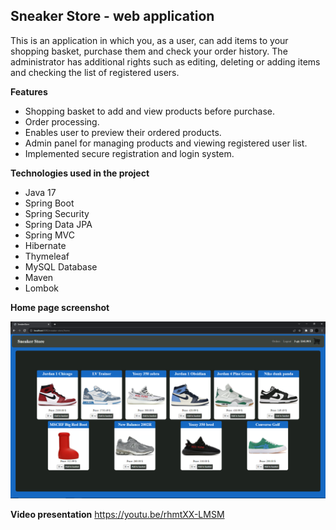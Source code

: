 ## Sneaker Store - web application
This is an application in which you, as a user, can add items to your shopping basket, purchase them and check your order history. 
The administrator has additional rights such as editing, deleting or adding items and checking the list of registered users.


**Features**

 - Shopping basket to add and view products before purchase.
 - Order processing.
 - Enables user to preview their ordered products.
 - Admin panel for managing products and viewing registered user list.
 - Implemented secure registration and login system.


**Technologies used in the project**

 - Java 17
 - Spring Boot
 - Spring Security
 - Spring Data JPA
 - Spring MVC
 - Hibernate
 - Thymeleaf
 - MySQL Database
 - Maven
 - Lombok


**Home page screenshot**

![alt text](https://github.com/Gladziu/sneaker-store/blob/main/home_page.png?raw=true)


**Video presentation**
https://youtu.be/rhmtXX-LMSM